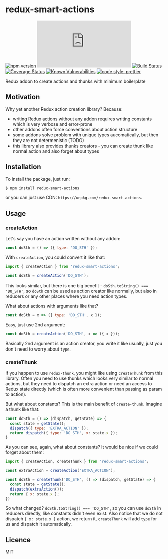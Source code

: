 # redux-smart-actions

[![npm version](https://badge.fury.io/js/redux-smart-actions.svg)](https://badge.fury.io/js/redux-smart-actions)
[![gzip size](http://img.badgesize.io/https://unpkg.com/redux-smart-actions/dist/redux-smart-actions.min.js?compression=gzip)](https://unpkg.com/redux-smart-actions)
[![Build Status](https://travis-ci.org/klis87/redux-smart-actions.svg?branch=master)](https://travis-ci.org/klis87/redux-smart-actions)
[![Coverage Status](https://coveralls.io/repos/github/klis87/redux-smart-actions/badge.svg?branch=master)](https://coveralls.io/github/klis87/redux-smart-actions?branch=master)
[![Known Vulnerabilities](https://snyk.io/test/github/klis87/redux-smart-actions/badge.svg)](https://snyk.io/test/github/klis87/redux-smart-actions)
[![code style: prettier](https://img.shields.io/badge/code_style-prettier-ff69b4.svg?style=flat-square)](https://github.com/prettier/prettier)

Redux addon to create actions and thunks with minimum boilerplate

## Motivation

Why yet another Redux action creation library? Because:
- writing Redux actions without any addon requires writing constants which is very verbose and error-prone
- other addons often force conventions about action structure
- some addons solve problem with unique types aucomatically, but then they are not determenistic (TODO)
- this library also provides thunks creators - you can create thunk like normal action and also forget about types

## Installation

To install the package, just run:
```
$ npm install redux-smart-actions
```
or you can just use CDN: `https://unpkg.com/redux-smart-actions`.

## Usage

### createAction

Let's say you have an action written without any addon:
```js
const doSth = () => ({ type: 'DO_STH' });
```

With `createAction`, you could convert it like that:
```js
import { createAction } from 'redux-smart-actions';

const doSth = createAction('DO_STH');
```

This looks similar, but there is one big benefit - `doSth.toString() === 'DO_STH'`,
so `doSth` can be used as action creator like normally, but also in reducers or any other places
where you need action types.

What about actions with arguments like that?
```js
const doSth = x => ({ type: 'DO_STH', x });
```

Easy, just use 2nd argument:
```js
const doSth = createAction('DO_STH', x => ({ x }));
```

Basically 2nd argument is an action creator, you write it like usually, just you don't
need to worry about `type`.

### createThunk

If you happen to use `redux-thunk`, you might like using `createThunk` from this library.
Often you need to use thunks which looks very similar to normal actions, but they need to
dispatch an extra action or need an access to Redux state directly (which is often more convenient
than passing as param to action).

But what about constants? This is the main benefit of `create-thunk`. Imagine a thunk like that:
```js
const doSth = () => (dispatch, getState) => {
  const state = getState();
  dispatch({ type: 'EXTRA_ACTION' });
  return dispatch({ type: 'DO_STH', x: state.x });
}
```

As you can see, again, what about constants? It would be nice if we could forget
about them:
```js
import { createAction, createThunk } from 'redux-smart-actions';

const extraAction = createAction('EXTRA_ACTION');

const doSth = createThunk('DO_STH', () => (dispatch, getState) => {
  const state = getState();
  dispatch(extraAction());
  return { x: state.x };
})
```

So what changed? `doSth.toString() === 'DO_STH'`, so you can use `doSth` in reducers directly,
like constants didn't even exist. Also notice that we do not dispatch `{ x: state.x }` action,
we return it, `createThunk` will add `type` for us and dispatch it automatically.


## Licence

MIT
